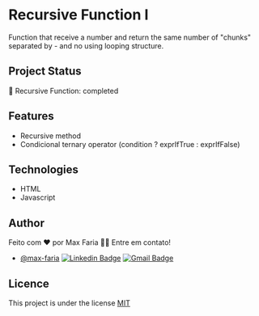 # Recursive Function I

Function that receive a number and return the same number of "chunks" separated by - and no using looping structure.

## Project Status

🚀 Recursive Function: completed

## Features

- Recursive method
- Condicional ternary operator (condition ? exprIfTrue : exprIfFalse)

## Technologies

- HTML
- Javascript

## Author

Feito com ❤️ por Max Faria 👋🏽 Entre em contato!

- [@max-faria](https://github.com/max-faria)
  [![Linkedin Badge](https://img.shields.io/badge/-Max-blue?style=flat-square&logo=Linkedin&logoColor=white&link=https://www.linkedin.com/in/tgmarinho/)](https://www.linkedin.com/in/max-faria-b212801ba/)
  [![Gmail Badge](https://img.shields.io/badge/-mxxfaria@gmail.com-c14438?style=flat-square&logo=Gmail&logoColor=white&link=mailto:tgmarinho@gmail.com)](mailto:mxxfaria@gmail.com)

## Licence

This project is under the license [MIT](https://choosealicense.com/licenses/mit/)
